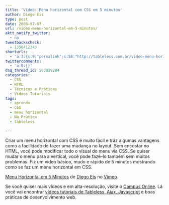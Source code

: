 ```yaml
---
title: 'Vídeo: Menu horizontal com CSS em 5 minutos'
author: Diego Eis
type: post
date: 2008-07-07
url: /video-menu-horizontal-em-5-minutos/
aktt_notify_twitter:
  - no
tweetbackscheck:
  - 1356412343
shorturls:
  - 'a:3:{s:9:"permalink";s:58:"http://tableless.com.br/video-menu-horizontal-em-5-minutos";s:7:"tinyurl";s:26:"http://tinyurl.com/3o5rw4e";s:4:"isgd";s:19:"http://is.gd/fpVJqY";}'
twittercomments:
  - 'a:0:{}'
dsq_thread_id: 503038284
categories:
  - CSS
  - HTML
  - Técnicas e Práticas
  - Vídeos Tutoriais
tags:
  - aprenda
  - CSS
  - menu horizontal
  - Na Prática
  - tableless

---
```

Criar um menu horizontal com CSS é muito fácil e tráz algumas vantagens como a facilidade de fazer uma mudança no layout. Sem encostar no HTML, você pode modificar todo o visual do menu via CSS. Se quiser mudar o menu para a vertical, você pode fazê-lo também sem muitos problemas. Fiz um vídeo básico, mudo e rápido de 5 minutos mostrando como se faz um menu horizontal em CSS.
  
<!--more-->


  

  
[Menu Horizontal em 5 Minutos][1] de [Diego Eis][2] no [Vimeo][3].

Se você quiser mais vídeos e em alta-resolução, visite o [Campus Online][4]. Lá você vai encontrar [vídeos tutoriais de Tableless, Ajax, Javascript][5] e boas práticas de desenvolvimento web.

 [1]: http://www.vimeo.com/1274875?pg=embed&sec=1274875
 [2]: http://www.vimeo.com/user435117?pg=embed&sec=1274875
 [3]: http://vimeo.com?pg=embed&sec=1274875
 [4]: http://campus.visie.com.br/ "Vídeo aulas sobre Tableless e Ajax."
 [5]: http://campus.visie.com.br/ "Vídeos sobre Tableless e Ajax"